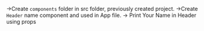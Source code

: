 ->Create `components` folder in src folder, previously created project.
->Create `Header` name component and used in App file.
-> Print Your Name in Header using props